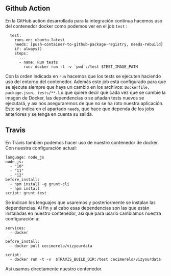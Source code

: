 ## Github Action

En la GitHub action desarrollada para la integración continua hacemos uso del contenedor docker como podemos ver en el
job `test` :

```
  test:
    runs-on: ubuntu-latest
    needs: [push-container-to-github-package-registry, needs-rebuild]
    if: always()
    steps:
      ...
      - name: Run tests
        run: docker run -t -v `pwd`:/test $TEST_IMAGE_PATH
```

Con la orden indicada en `run` hacemos que los tests se ejecuten haciendo uso del entorno del contenedor. Además este
job está configurado para que se ejecute siempre que haya un cambio en los archivos: `Dockerfile, package.json, tests/**`.
Lo que quiere decir que cada vez que se cambie la imagen de Docker, las dependencias o se añadan tests nuevos se
ejecutará, y así nos aseguraremos de que no se ha roto nuestra aplicación. Esto se indica en el apartado `needs`, que hace
que dependa de los jobs anteriores y se tenga en cuenta su salida.

## Travis

En Travis también podemos hacer uso de nuestro contenedor de docker. Con nuestra configuración actual:

```
language: node_js
node_js:
  - "10"
  - "11"
  - "12"
before_install:
  - npm install -g grunt-cli
  - npm install
script: grunt test
```

Se indican los lenguajes que usaremos y posteriormente se instalan las dependencias. Al fin y al cabo esas dependencias
son las que están instaladas en nuestro contenedor, así que para usarlo cambiamos nuestra configuración a:

```
services:
  - docker

before_install:
  - docker pull cecimerelo/vizyourdata

script: 
  - docker run -t -v  $TRAVIS_BUILD_DIR:/test cecimerelo/vizyourdata
```

Así usamos directamente nuestro contenedor.